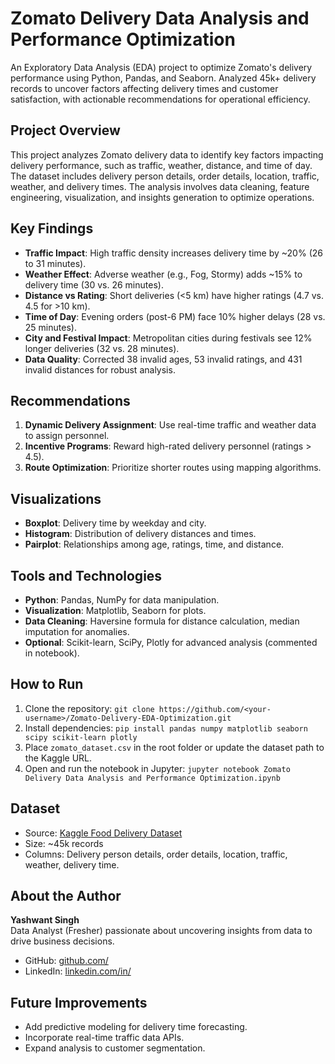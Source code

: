 # Zomato Delivery Data Analysis and Performance Optimization

An Exploratory Data Analysis (EDA) project to optimize Zomato's delivery performance using Python, Pandas, and Seaborn. Analyzed 45k+ delivery records to uncover factors affecting delivery times and customer satisfaction, with actionable recommendations for operational efficiency.[](https://github.com/Yashwant-pro/Zomato-Delivery-EDA-Optimization)

## Project Overview
This project analyzes Zomato delivery data to identify key factors impacting delivery performance, such as traffic, weather, distance, and time of day. The dataset includes delivery person details, order details, location, traffic, weather, and delivery times. The analysis involves data cleaning, feature engineering, visualization, and insights generation to optimize operations.

## Key Findings
- **Traffic Impact**: High traffic density increases delivery time by ~20% (26 to 31 minutes).
- **Weather Effect**: Adverse weather (e.g., Fog, Stormy) adds ~15% to delivery time (30 vs. 26 minutes).
- **Distance vs Rating**: Short deliveries (<5 km) have higher ratings (4.7 vs. 4.5 for >10 km).
- **Time of Day**: Evening orders (post-6 PM) face 10% higher delays (28 vs. 25 minutes).
- **City and Festival Impact**: Metropolitan cities during festivals see 12% longer deliveries (32 vs. 28 minutes).
- **Data Quality**: Corrected 38 invalid ages, 53 invalid ratings, and 431 invalid distances for robust analysis.

## Recommendations
1. **Dynamic Delivery Assignment**: Use real-time traffic and weather data to assign personnel.
2. **Incentive Programs**: Reward high-rated delivery personnel (ratings > 4.5).
3. **Route Optimization**: Prioritize shorter routes using mapping algorithms.

## Visualizations
- **Boxplot**: Delivery time by weekday and city.
- **Histogram**: Distribution of delivery distances and times.
- **Pairplot**: Relationships among age, ratings, time, and distance.

## Tools and Technologies
- **Python**: Pandas, NumPy for data manipulation.
- **Visualization**: Matplotlib, Seaborn for plots.
- **Data Cleaning**: Haversine formula for distance calculation, median imputation for anomalies.
- **Optional**: Scikit-learn, SciPy, Plotly for advanced analysis (commented in notebook).

## How to Run
1. Clone the repository: `git clone https://github.com/<your-username>/Zomato-Delivery-EDA-Optimization.git`
2. Install dependencies: `pip install pandas numpy matplotlib seaborn scipy scikit-learn plotly`
3. Place `zomato_dataset.csv` in the root folder or update the dataset path to the Kaggle URL.
4. Open and run the notebook in Jupyter: `jupyter notebook Zomato Delivery Data Analysis and Performance Optimization.ipynb`

## Dataset
- Source: [Kaggle Food Delivery Dataset](https://www.kaggle.com/datasets/gauravmalik26/food-delivery-dataset)
- Size: ~45k records
- Columns: Delivery person details, order details, location, traffic, weather, delivery time.

## About the Author
**Yashwant Singh**  
Data Analyst (Fresher) passionate about uncovering insights from data to drive business decisions.  
- GitHub: [github.com/<your-username>](https://github.com/Yashwant-pro)  
- LinkedIn: [linkedin.com/in/<your-linkedin>](www.linkedin.com/in/yashwantsingh01)  

## Future Improvements
- Add predictive modeling for delivery time forecasting.
- Incorporate real-time traffic data APIs.
- Expand analysis to customer segmentation.

